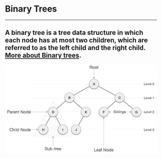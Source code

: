 # Binary Trees
---
A binary tree is a tree data structure in which each node has at most two children, which are referred to as the left child and the right child. [More about Binary trees](https://en.wikipedia.org/wiki/Binary_tree).
---
![Binary tree](https://github.com/Matiko-Codes/binary_trees/blob/main/image.jpg)
